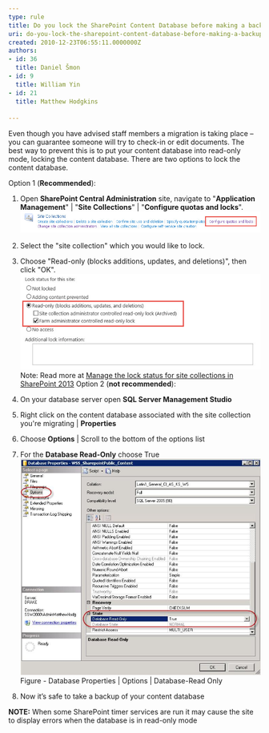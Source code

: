 ```yaml
---
type: rule
title: Do you lock the SharePoint Content Database before making a backup?
uri: do-you-lock-the-sharepoint-content-database-before-making-a-backup
created: 2010-12-23T06:55:11.0000000Z
authors:
- id: 36
  title: Daniel Šmon
- id: 9
  title: William Yin
- id: 21
  title: Matthew Hodgkins

---
```


Even though you have advised staff members a migration is taking place – you can guarantee someone will try to check-in or edit documents. The best way to prevent this is to put your content database into read-only mode, locking the content database. 
There are two options to lock the content database.

Option 1 (**Recommended**):

1.  Open **SharePoint Central Administration** site, navigate to "**Application Management**" | "**Site Collections**" | "**Configure quotas and locks**".
![quotas-and-locks.jpg](quotas-and-locks.jpg)
2. Select the "site collection" which you would like to lock.

3. Choose "Read-only (blocks additions, updates, and deletions)", then click "OK".
![read-only-status.jpg](read-only-status.jpg)Note: Read more at [Manage the lock status for site collections in SharePoint 2013](https://technet.microsoft.com/en-us/library/cc263238%28v=office.15%29.aspx?f=255&MSPPError=-2147217396)
Option 2 (**not recommended**):

1.    On your database server open     **SQL Server Management Studio**

2.    Right click on the content database associated with the site collection you're migrating | **Properties**

3.    Choose     **Options** | Scroll to the bottom of the options list

4.    For the     **Database Read-Only** choose True
![](LocLSQLDB.jpg)Figure - Database Properties | Options | Database-Read Only
5.    Now it’s safe to take a backup of your content database

**NOTE:**  When some SharePoint timer services are run it may cause the site to display errors when the database is in read-only mode
